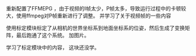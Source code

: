 重新配置了FFMEPG ，由于视频的I帧太少，P帧太多，导致运行过程中的卡顿较大，使用ffmpeg对P帧重新进行了调整。 并学习了关于视频帧的一些内容

使用标定模块标定了从相机的世界坐标系到地面坐标系的位姿，然后生成了变换矩阵，最后跑通了这个系统。 加图片。

学习了标定模块中的内容， 这块还没学。

